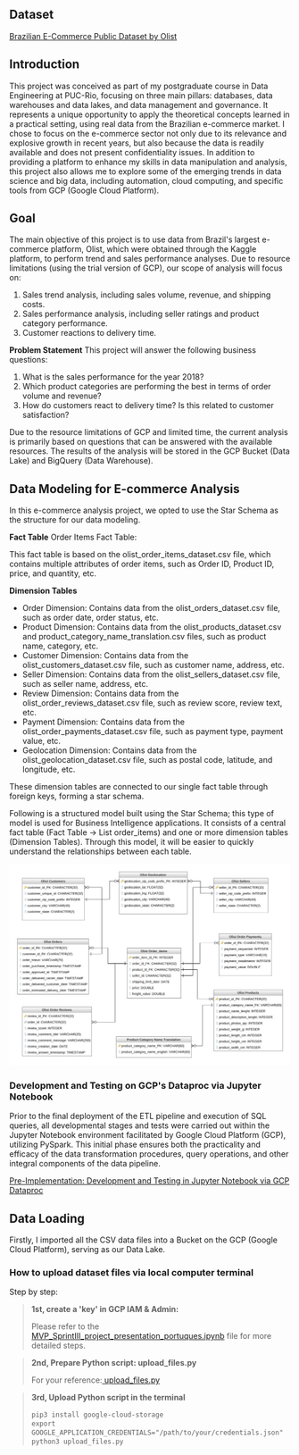 ## Dataset
<a href="https://www.kaggle.com/datasets/olistbr/brazilian-ecommerce">Brazilian E-Commerce Public Dataset by Olist</a>

## Introduction
This project was conceived as part of my postgraduate course in Data Engineering at PUC-Rio, focusing on three main pillars: databases, data warehouses and data lakes, and data management and governance. It represents a unique opportunity to apply the theoretical concepts learned in a practical setting, using real data from the Brazilian e-commerce market. I chose to focus on the e-commerce sector not only due to its relevance and explosive growth in recent years, but also because the data is readily available and does not present confidentiality issues. In addition to providing a platform to enhance my skills in data manipulation and analysis, this project also allows me to explore some of the emerging trends in data science and big data, including automation, cloud computing, and specific tools from GCP (Google Cloud Platform).
## Goal
The main objective of this project is to use data from Brazil's largest e-commerce platform, Olist, which were obtained through the Kaggle platform, to perform trend and sales performance analyses. Due to resource limitations (using the trial version of GCP), our scope of analysis will focus on:

1. Sales trend analysis, including sales volume, revenue, and shipping costs.
2. Sales performance analysis, including seller ratings and product category performance.
3. Customer reactions to delivery time.

**Problem Statement**
This project will answer the following business questions:

1. What is the sales performance for the year 2018?
2. Which product categories are performing the best in terms of order volume and revenue?
3. How do customers react to delivery time? Is this related to customer satisfaction?
   
Due to the resource limitations of GCP and limited time, the current analysis is primarily based on questions that can be answered with the available resources. The results of the analysis will be stored in the GCP Bucket (Data Lake) and BigQuery (Data Warehouse).
## Data Modeling for E-commerce Analysis
In this e-commerce analysis project, we opted to use the Star Schema as the structure for our data modeling.

**Fact Table**
Order Items Fact Table:

This fact table is based on the olist_order_items_dataset.csv file, which contains multiple attributes of order items, such as Order ID, Product ID, price, and quantity, etc.

**Dimension Tables**
* Order Dimension: Contains data from the olist_orders_dataset.csv file, such as order date, order status, etc.
* Product Dimension: Contains data from the olist_products_dataset.csv and product_category_name_translation.csv files, such as product name, category, etc.
* Customer Dimension: Contains data from the olist_customers_dataset.csv file, such as customer name, address, etc.
* Seller Dimension: Contains data from the olist_sellers_dataset.csv file, such as seller name, address, etc.
* Review Dimension: Contains data from the olist_order_reviews_dataset.csv file, such as review score, review text, etc.
* Payment Dimension: Contains data from the olist_order_payments_dataset.csv file, such as payment type, payment value, etc.
* Geolocation Dimension: Contains data from the olist_geolocation_dataset.csv file, such as postal code, latitude, and longitude, etc.
  
These dimension tables are connected to our single fact table through foreign keys, forming a star schema.

Following is a structured model built using the Star Schema; this type of model is used for Business Intelligence applications. It consists of a central fact table (Fact Table -> List order_items) and one or more dimension tables (Dimension Tables). Through this model, it will be easier to quickly understand the relationships between each table.

<img src="Images/eCommerce_diagram.jpeg">

### Development and Testing on GCP's Dataproc via Jupyter Notebook
Prior to the final deployment of the ETL pipeline and execution of SQL queries, all developmental stages and tests were carried out within the Jupyter Notebook environment facilitated by Google Cloud Platform (GCP), utilizing PySpark. This initial phase ensures both the practicality and efficacy of the data transformation procedures, query operations, and other integral components of the data pipeline.

<a href="Dvelopment Stage/mvp_etl_query_develop.ipynb">Pre-Implementation: Development and Testing in Jupyter Notebook via GCP Dataproc</a>
## Data Loading
Firstly, I imported all the CSV data files into a Bucket on the GCP (Google Cloud Platform), serving as our Data Lake.
### How to upload dataset files via local computer terminal
Step by step:

>**1st, create a 'key' in GCP IAM & Admin:**
>
>Please refer to the <a href="MVP_SprintIII_project_presentation_portuques.ipynb"> MVP_SprintIII_project_presentation_portuques.ipynb</a> file for more detailed steps.

>**2nd, Prepare Python script: upload_files.py**
>
>For your reference:<a href="upload_files.py"> upload_files.py</a>

>**3rd, Upload Python script in the terminal**
>```
>pip3 install google-cloud-storage
>export GOOGLE_APPLICATION_CREDENTIALS="/path/to/your/credentials.json"
>python3 upload_files.py
>```




